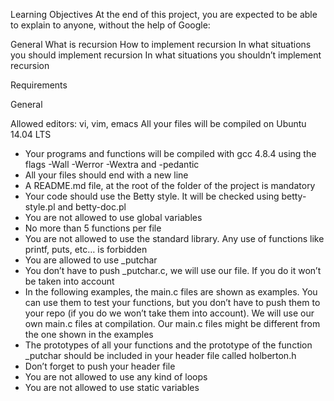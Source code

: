 Learning Objectives
At the end of this project, you are expected to be able to explain to anyone,
without the help of Google:

General
What is recursion
How to implement recursion
In what situations you should implement recursion
In what situations you shouldn’t implement recursion

Requirements

General

Allowed editors: vi, vim, emacs
All your files will be compiled on Ubuntu 14.04 LTS
* Your programs and functions will be compiled with gcc 4.8.4 using the flags
  -Wall -Werror -Wextra and -pedantic
* All your files should end with a new line
* A README.md file, at the root of the folder of the project is mandatory
* Your code should use the Betty style. It will be checked using betty-style.pl
  and betty-doc.pl
* You are not allowed to use global variables
* No more than 5 functions per file
* You are not allowed to use the standard library. Any use of functions like
  printf, puts, etc… is forbidden
* You are allowed to use _putchar
* You don’t have to push _putchar.c, we will use our file. If you do it won’t be
  taken into account
* In the following examples, the main.c files are shown as examples. You can use
  them to test your functions, but you don’t have to push them to your repo (if
  you do we won’t take them into account). We will use our own main.c files at
  compilation. Our main.c files might be different from the one shown in the
  examples
* The prototypes of all your functions and the prototype of the function
  _putchar should be included in your header file called holberton.h
* Don’t forget to push your header file
* You are not allowed to use any kind of loops
* You are not allowed to use static variables